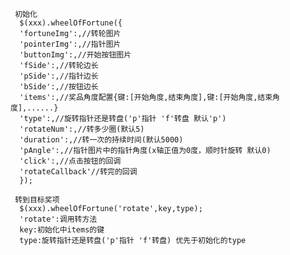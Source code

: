 
     初始化
      $(xxx).wheelOfFortune({
      'fortuneImg':,//转轮图片
      'pointerImg':,//指针图片
      'buttonImg':,//开始按钮图片
      'fSide':,//转轮边长
      'pSide':,//指针边长
      'bSide':,//按钮边长
      'items':,//奖品角度配置{键:[开始角度,结束角度],键:[开始角度,结束角度],......}
      'type':,//旋转指针还是转盘('p'指针 'f'转盘 默认'p')
      'rotateNum':,//转多少圈(默认5)
      'duration':,//转一次的持续时间(默认5000)
      'pAngle':,//指针图片中的指针角度(x轴正值为0度，顺时针旋转 默认0)
      'click':,//点击按钮的回调
      'rotateCallback'//转完的回调
      });
     
     转到目标奖项
      $(xxx).wheelOfFortune('rotate',key,type);
      'rotate':调用转方法
      key:初始化中items的键
      type:旋转指针还是转盘('p'指针 'f'转盘) 优先于初始化的type
